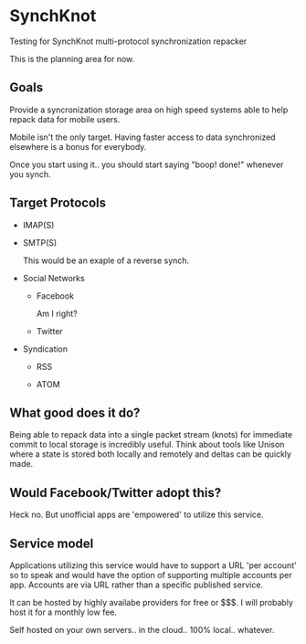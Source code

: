 SynchKnot
=========

Testing for SynchKnot multi-protocol synchronization repacker

This is the planning area for now.

Goals
-----

Provide a syncronization storage area on high speed systems able to help repack data for 
mobile users.

Mobile isn't the only target.  Having faster access to data synchronized elsewhere is a 
bonus for everybody.

Once you start using it.. you should start saying "boop! done!" whenever you synch.

Target Protocols
----------------

- IMAP(S)

- SMTP(S)

  This would be an exaple of a reverse synch.

- Social Networks

  - Facebook

    Am I right?

  - Twitter

- Syndication

  - RSS

  - ATOM

What good does it do?
---------------------

Being able to repack data into a single packet stream (knots) for immediate commit to 
local storage is incredibly useful.  Think about tools like Unison where a state is 
stored both locally and remotely and deltas can be quickly made.

Would Facebook/Twitter adopt this?
----------------------------------

Heck no.  But unofficial apps are 'empowered' to utilize this service.

Service model
-------------

Applications utilizing this service would have to support a URL 'per account' so to 
speak and would have the option of supporting multiple accounts per app.  Accounts are 
via URL rather than a specific published service.

It can be hosted by highly availabe providers for free or $$$.  I will probably host it 
for a monthly low fee.

Self hosted on your own servers.. in the cloud.. 100% local.. whatever.
